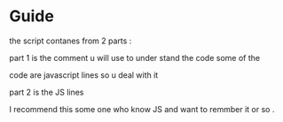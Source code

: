 # Guide

the script contanes from 2 parts :

part 1 is the comment u will use to under stand the code some of the 

code are javascript lines so u deal with it 

part 2 is the JS lines 

I recommend this some one who know JS and want to remmber it or so .
